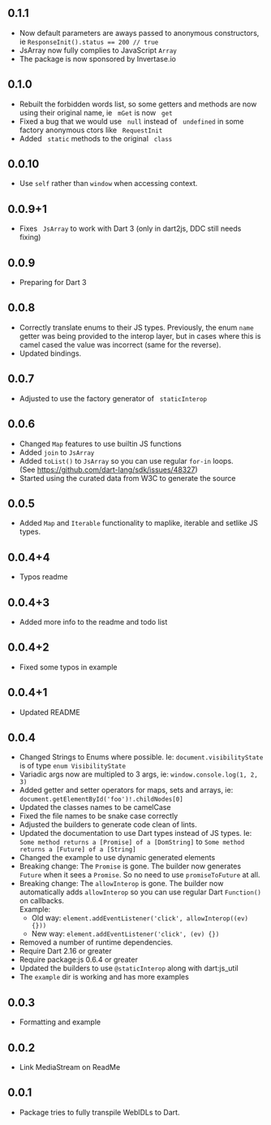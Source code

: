 ## 0.1.1
- Now default parameters are aways passed to anonymous constructors, ie `ResponseInit().status == 200 // true` 
- JsArray now fully complies to JavaScript `Array`
- The package is now sponsored by Invertase.io

## 0.1.0
- Rebuilt the forbidden words list, so some getters and methods are now using their original name, ie ` mGet`  is now ` get` 
- Fixed a bug that we would use ` null`  instead of ` undefined`  in some factory anonymous ctors like ` RequestInit`  
- Added ` static`  methods to the original ` class` 

## 0.0.10
- Use `self` rather than `window` when accessing context.

## 0.0.9+1
- Fixes ` JsArray`  to work with Dart 3 (only in dart2js, DDC still needs fixing)

## 0.0.9
- Preparing for Dart 3

## 0.0.8
- Correctly translate enums to their JS types. Previously, the enum `name` getter was being provided to the interop layer, but in cases where this is camel cased the value was incorrect (same for the reverse).
- Updated bindings.

## 0.0.7
 - Adjusted to use the factory generator of ` staticInterop`  

## 0.0.6
 - Changed `Map` features to use builtin JS functions
 - Added `join` to `JsArray`
 - Added `toList()` to `JsArray` so you can use regular `for-in` loops.   
  (See https://github.com/dart-lang/sdk/issues/48327)
 - Started using the curated data from W3C to generate the source

## 0.0.5
 - Added `Map` and `Iterable` functionality to maplike, iterable and 
setlike JS types.

## 0.0.4+4
 - Typos readme

## 0.0.4+3
 - Added more info to the readme and todo list

## 0.0.4+2
 - Fixed some typos in example

## 0.0.4+1

 - Updated README

## 0.0.4

 - Changed Strings to Enums where possible. Ie:  `document.visibilityState` is of type `enum VisibilityState`
 - Variadic args now are multipled to 3 args, ie: `window.console.log(1, 2, 3)`
 - Added getter and setter operators for maps, sets and arrays, ie: `document.getElementById('foo')!.childNodes[0]`
 - Updated the classes names to be camelCase
 - Fixed the file names to be snake case correctly
 - Adjusted the builders to generate code clean of lints. 
 - Updated the documentation to use Dart types instead of JS types. Ie: `Some method returns a [Promise] of a [DomString]` to `Some method returns a [Future] of a [String]`
 - Changed the example to use dynamic generated elements
 - Breaking change: The `Promise` is gone. The builder now generates `Future` when it sees a `Promise`. So no need to use `promiseToFuture` at all.
 - Breaking change: The `allowInterop` is gone. The builder now automatically adds `allowInterop` so you can use regular Dart `Function()` on callbacks.  
Example: 
   - Old way: `element.addEventListener('click', allowInterop((ev) {}))`
   - New way: `element.addEventListener('click', (ev) {})`
 - Removed a number of runtime dependencies. 
 - Require Dart 2.16 or greater
 - Require package:js 0.6.4 or greater
 - Updated the builders to use `@staticInterop` along with dart:js_util
 - The `example` dir is working and has more examples

## 0.0.3

 - Formatting and example

## 0.0.2

 - Link MediaStream on ReadMe 

## 0.0.1

- Package tries to fully transpile WebIDLs to Dart.
